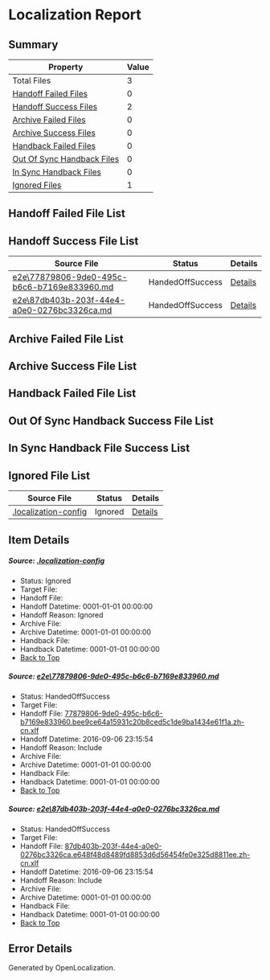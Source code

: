 # <a name='report-top'></a> Localization Report

## Summary
 Property | Value 
 -------- | ----- 
 Total Files | 3
[ Handoff Failed Files ](#handoff-failed-list)| 0
[ Handoff Success Files ](#handoff-success-list)| 2
[ Archive Failed Files ](#archive-failed-list)| 0
[ Archive Success Files ](#archive-success-list)| 0
[ Handback Failed Files ](#handback-failed-list)| 0
[ Out Of Sync Handback Files ](#outofsync-handback-success-list)| 0
[ In Sync Handback Files ](#insync-handback-success-list)| 0
[ Ignored Files ](#ignored-list)| 1

## <a name='handoff-failed-list'></a> Handoff Failed File List

## <a name='handoff-success-list'></a> Handoff Success File List
 Source File | Status | Details 
 ----------- | ------ | ------- 
 [e2e\77879806-9de0-495c-b6c6-b7169e833960.md](https://github.com/OpenLocalizationTestOrg/ol-test0/blob/e004a855ce08326f1f5a5644f127a3f5f8441729/e2e/77879806-9de0-495c-b6c6-b7169e833960.md) | HandedOffSuccess | [Details](#7700c09f097648b2cc45edb0c7ac5fc1244164491)
 [e2e\87db403b-203f-44e4-a0e0-0276bc3326ca.md](https://github.com/OpenLocalizationTestOrg/ol-test0/blob/e004a855ce08326f1f5a5644f127a3f5f8441729/e2e/87db403b-203f-44e4-a0e0-0276bc3326ca.md) | HandedOffSuccess | [Details](#7268cb6ac92af65085a9aa2b5a2fc2a38e2e4a552)

## <a name='archive-failed-list'></a> Archive Failed File List

## <a name='archive-success-list'></a> Archive Success File List

## <a name='handback-failed-list'></a> Handback Failed File List

## <a name='outofsync-handback-success-list'></a> Out Of Sync Handback Success File List

## <a name='insync-handback-success-list'></a> In Sync Handback File Success List

## <a name='ignored-list'></a> Ignored File List
 Source File | Status | Details 
 ----------- | ------ | ------- 
 [.localization-config](https://github.com/OpenLocalizationTestOrg/ol-test0/blob/e004a855ce08326f1f5a5644f127a3f5f8441729/.localization-config) | Ignored | [Details](#3d4f252ac210baf56311d7e97dcc2db10974dbd20)

## Item Details
##### <a name='3d4f252ac210baf56311d7e97dcc2db10974dbd20'></a> Source: [.localization-config](https://github.com/OpenLocalizationTestOrg/ol-test0/blob/e004a855ce08326f1f5a5644f127a3f5f8441729/.localization-config)
* Status: Ignored
* Target File: 
* Handoff File: 
* Handoff Datetime: 0001-01-01 00:00:00
* Handoff Reason: Ignored
* Archive File: 
* Archive Datetime: 0001-01-01 00:00:00
* Handback File: 
* Handback Datetime: 0001-01-01 00:00:00
* [Back to Top](#report-top)

##### <a name='7700c09f097648b2cc45edb0c7ac5fc1244164491'></a> Source: [e2e\77879806-9de0-495c-b6c6-b7169e833960.md](https://github.com/OpenLocalizationTestOrg/ol-test0/blob/e004a855ce08326f1f5a5644f127a3f5f8441729/e2e/77879806-9de0-495c-b6c6-b7169e833960.md)
* Status: HandedOffSuccess
* Target File: 
* Handoff File: [77879806-9de0-495c-b6c6-b7169e833960.bee9ce64a15931c20b8ced5c1de9ba1434e61f1a.zh-cn.xlf](https://github.com/OpenLocalizationTestOrg/ol-test0-handoff/blob/2cb7503c1a95286eb0ab75cb3df6e2e05ccca5e2/ol-handoff/OpenLocalizationTestOrg/ol-test0-zhcn/ci/ht/77879806-9de0-495c-b6c6-b7169e833960.bee9ce64a15931c20b8ced5c1de9ba1434e61f1a.zh-cn.xlf)
* Handoff Datetime: 2016-09-06 23:15:54
* Handoff Reason: Include
* Archive File: 
* Archive Datetime: 0001-01-01 00:00:00
* Handback File: 
* Handback Datetime: 0001-01-01 00:00:00
* [Back to Top](#report-top)

##### <a name='7268cb6ac92af65085a9aa2b5a2fc2a38e2e4a552'></a> Source: [e2e\87db403b-203f-44e4-a0e0-0276bc3326ca.md](https://github.com/OpenLocalizationTestOrg/ol-test0/blob/e004a855ce08326f1f5a5644f127a3f5f8441729/e2e/87db403b-203f-44e4-a0e0-0276bc3326ca.md)
* Status: HandedOffSuccess
* Target File: 
* Handoff File: [87db403b-203f-44e4-a0e0-0276bc3326ca.e648f48d8489fd8853d6d56454fe0e325d8811ee.zh-cn.xlf](https://github.com/OpenLocalizationTestOrg/ol-test0-handoff/blob/2cb7503c1a95286eb0ab75cb3df6e2e05ccca5e2/ol-handoff/OpenLocalizationTestOrg/ol-test0-zhcn/ci/ht/87db403b-203f-44e4-a0e0-0276bc3326ca.e648f48d8489fd8853d6d56454fe0e325d8811ee.zh-cn.xlf)
* Handoff Datetime: 2016-09-06 23:15:54
* Handoff Reason: Include
* Archive File: 
* Archive Datetime: 0001-01-01 00:00:00
* Handback File: 
* Handback Datetime: 0001-01-01 00:00:00
* [Back to Top](#report-top)


## Error Details

Generated by OpenLocalization.
